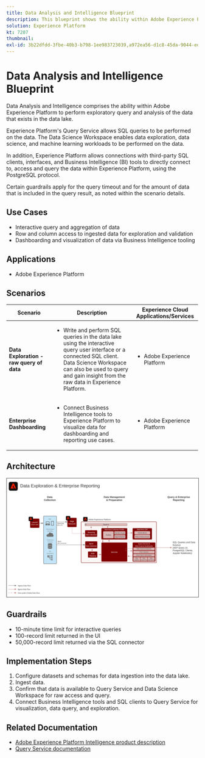 ```yaml
---
title: Data Analysis and Intelligence Blueprint
description: This blueprint shows the ability within Adobe Experience Platform to perform exploratory query and analysis of the data that exists in the data lake.
solution: Experience Platform
kt: 7207
thumbnail: 
exl-id: 3b22dfdd-3fbe-40b3-b798-1ee983723039,a972ea56-d1c8-45da-9044-ed31222a2441
---
```

# Data Analysis and Intelligence Blueprint

Data Analysis and Intelligence comprises the ability within Adobe Experience Platform to perform exploratory query and analysis of the data that exists in the data lake.

Experience Platform's Query Service allows SQL queries to be performed on the data. The Data Science Workspace enables data exploration, data science, and machine learning workloads to be performed on the data. 

In addition, Experience Platform allows connections with third-party SQL clients, interfaces, and Business Intelligence (BI) tools to directly connect to, access and query the data within Experience Platform, using the PostgreSQL protocol.

Certain guardrails apply for the query timeout and for the amount of data that is included in the query result, as noted within the scenario details.

## Use Cases

* Interactive query and aggregation of data
* Row and column access to ingested data for exploration and validation
* Dashboarding and visualization of data via Business Intelligence tooling

## Applications

* Adobe Experience Platform

## Scenarios

| Scenario | Description |  Experience Cloud Applications/Services | 
|---|---|---|
| **Data Exploration - raw query of data**  | <ul><li>Write and perform SQL queries in the data lake using the interactive query user interface or a connected SQL client. Data Science Workspace can also be used to query and gain insight from the raw data in Experience Platform.</li></ul> | <ul><li>Adobe Experience Platform</li></ul>|
| **Enterprise Dashboarding**  | <ul><li>Connect Business Intelligence tools to Experience Platform to visualize data for dashboarding and reporting use cases.</li></ul> | <ul><li>Adobe Experience Platform</li></ul>|  

## Architecture

<img src="assets/dataexplore.svg" alt="Reference architecture for the Enterprise Data Exploration and Reporting Blueprint" style="border:1px solid #4a4a4a" />

## Guardrails

* 10-minute time limit for interactive queries
* 100-record limit returned in the UI
* 50,000-record limit returned via the SQL connector

## Implementation Steps

1.  Configure datasets and schemas for data ingestion into the data lake.
1.  Ingest data.
1.  Confirm that data is available to Query Service and Data Science Workspace for raw access and query.
1.  Connect Business Intelligence tools and SQL clients to Query Service for visualization, data query, and exploration.

## Related Documentation

* [Adobe Experience Platform Intelligence product description](https://helpx.adobe.com/legal/product-descriptions/adobe-experience-platform-intelligence---product-description.html)
* [Query Service documentation](https://experienceleague.adobe.com/docs/experience-platform/query/home.html?lang=en)
